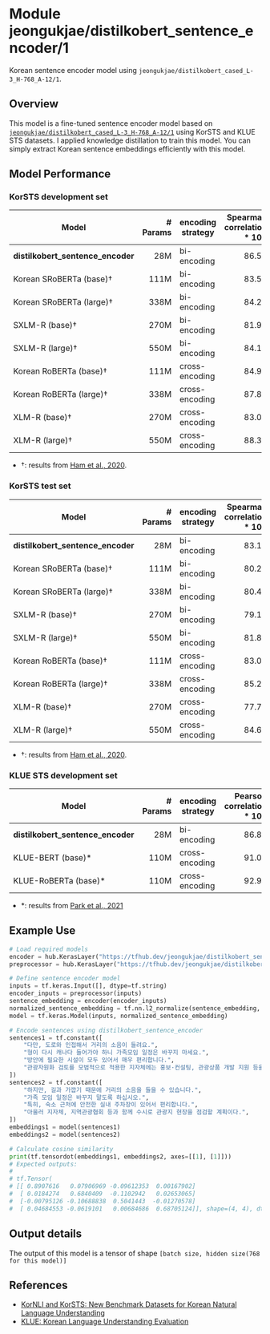 # Module jeongukjae/distilkobert_sentence_encoder/1

Korean sentence encoder model using `jeongukjae/distilkobert_cased_L-3_H-768_A-12/1`.

<!-- asset-path: https://storage.googleapis.com/jeongukjae-tf-models/distilkobert/distilkobert_sentence_encoder.tar.gz -->
<!-- network-architecture: transformer -->
<!-- task: text-embedding -->
<!-- fine-tunable: true -->
<!-- format: saved_model_2 -->
<!-- language: ko -->

## Overview

This model is a fine-tuned sentence encoder model based on [`jeongukjae/distilkobert_cased_L-3_H-768_A-12/1`](https://tfhub.dev/jeongukjae/distilkobert_cased_L-3_H-768_A-12/1) using KorSTS and KLUE STS datasets. I applied knowledge distillation to train this model. You can simply extract Korean sentence embeddings efficiently with this model.

## Model Performance

### KorSTS development set

|Model|# Params|encoding strategy|Spearman correlation * 100|
|---|---:|---|---:|
|**distilkobert_sentence_encoder**|28M|bi-encoding|86.53|
|Korean SRoBERTa (base)†|111M|bi-encoding|83.54|
|Korean SRoBERTa (large)†|338M|bi-encoding|84.21|
|SXLM-R (base)†|270M|bi-encoding|81.95|
|SXLM-R (large)†|550M|bi-encoding|84.13|
|Korean RoBERTa (base)†|111M|cross-encoding|84.97|
|Korean RoBERTa (large)†|338M|cross-encoding|87.82|
|XLM-R (base)†|270M|cross-encoding|83.02|
|XLM-R (large)†|550M|cross-encoding|88.37|

* †: results from [Ham et al., 2020](https://arxiv.org/abs/2004.03289).

### KorSTS test set

|Model|# Params|encoding strategy|Spearman correlation * 100|
|---|---:|---|---:|
|**distilkobert_sentence_encoder**|28M|bi-encoding|83.12|
|Korean SRoBERTa (base)†|111M|bi-encoding|80.29|
|Korean SRoBERTa (large)†|338M|bi-encoding|80.49|
|SXLM-R (base)†|270M|bi-encoding|79.13|
|SXLM-R (large)†|550M|bi-encoding|81.84|
|Korean RoBERTa (base)†|111M|cross-encoding|83.00|
|Korean RoBERTa (large)†|338M|cross-encoding|85.27|
|XLM-R (base)†|270M|cross-encoding|77.78|
|XLM-R (large)†|550M|cross-encoding|84.68|

* †: results from [Ham et al., 2020](https://arxiv.org/abs/2004.03289).

### KLUE STS development set

|Model|# Params|encoding strategy|Pearson correlation * 100|
|---|---:|---|---:|
|**distilkobert_sentence_encoder**|28M|bi-encoding|86.87|
|KLUE-BERT (base)*|110M|cross-encoding|91.01|
|KLUE-RoBERTa (base)*|110M|cross-encoding|92.91|

* \*: results from [Park et al., 2021](https://arxiv.org/abs/2105.09680)

## Example Use

```python
# Load required models
encoder = hub.KerasLayer("https://tfhub.dev/jeongukjae/distilkobert_sentence_encoder/1")
preprocessor = hub.KerasLayer("https://tfhub.dev/jeongukjae/distilkobert_cased_preprocess/1")

# Define sentence encoder model
inputs = tf.keras.Input([], dtype=tf.string)
encoder_inputs = preprocessor(inputs)
sentence_embedding = encoder(encoder_inputs)
normalized_sentence_embedding = tf.nn.l2_normalize(sentence_embedding, axis=-1)
model = tf.keras.Model(inputs, normalized_sentence_embedding)

# Encode sentences using distilkobert_sentence_encoder
sentences1 = tf.constant([
    "다만, 도로와 인접해서 거리의 소음이 들려요.",
    "형이 다시 캐나다 들어가야 하니 가족모임 일정은 바꾸지 마세요.",
    "방안에 필요한 시설이 모두 있어서 매우 편리합니다.",
    "관광자원화 검토를 모범적으로 적용한 지자체에는 홍보·컨설팅, 관광상품 개발 지원 등을 제공할 계획이다.",
])
sentences2 = tf.constant([
    "하지만, 길과 가깝기 때문에 거리의 소음을 들을 수 있습니다.",
    "가족 모임 일정은 바꾸지 말도록 하십시오.",
    "특히, 숙소 근처에 안전한 실내 주차장이 있어서 편리합니다.",
    "아울러 지자체, 지역관광협회 등과 함께 수시로 관광지 현장을 점검할 계획이다.",
])
embeddings1 = model(sentences1)
embeddings2 = model(sentences2)

# Calculate cosine similarity
print(tf.tensordot(embeddings1, embeddings2, axes=[[1], [1]]))
# Expected outputs:
#
# tf.Tensor(
# [[ 0.8907616   0.07906969 -0.09612353  0.00167902]
#  [ 0.0184274   0.6840409  -0.1102942   0.02653065]
#  [-0.00795126 -0.10688838  0.5041443  -0.01270578]
#  [ 0.04684553 -0.0619101   0.00684686  0.68705124]], shape=(4, 4), dtype=float32)
```

## Output details

The output of this model is a tensor of shape `[batch size, hidden size(768 for this model)]`

## References

* [KorNLI and KorSTS: New Benchmark Datasets for Korean Natural Language Understanding](https://arxiv.org/abs/2004.03289)
* [KLUE: Korean Language Understanding Evaluation](https://arxiv.org/abs/2105.09680)
